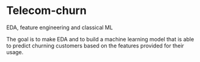 # Telecom-churn
EDA, feature engineering and classical ML

The goal is to make EDA and to build a machine learning model that is able to predict churning customers based on the features provided
for their usage.
